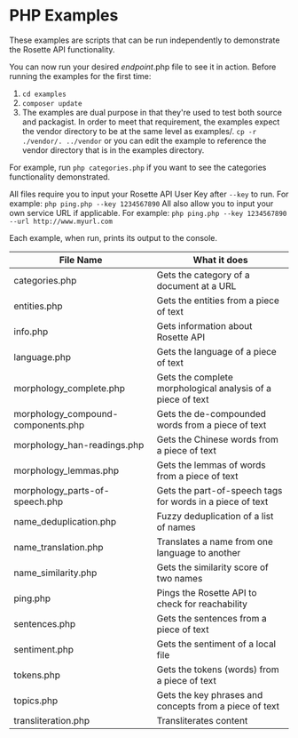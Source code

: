 PHP Examples
============

These examples are scripts that can be run independently to demonstrate the Rosette API functionality.

You can now run your desired _endpoint_.php file to see it in action.  Before running the examples
for the first time:

1. ```cd examples```
2. ```composer update```
3. The examples are dual purpose in that they're used to test both source and packagist. In order to meet that requirement, the examples expect the vendor directory to be at the same level as examples/.
```cp -r ./vendor/. ../vendor``` or you can edit the example to reference the vendor directory that is in the examples directory.

For example, run `php categories.php` if you want to see the categories functionality demonstrated.

All files require you to input your Rosette API User Key after `--key` to run.
For example: `php ping.php --key 1234567890`
All also allow you to input your own service URL if applicable.
For example: `php ping.php --key 1234567890 --url http://www.myurl.com`


Each example, when run, prints its output to the console.

| File Name                     | What it does                                          |
| -------------                 |-------------                                        |
| categories.php                    | Gets the category of a document at a URL              |
| entities.php                      | Gets the entities from a piece of text                |
| info.php                          | Gets information about Rosette API                    |
| language.php                      | Gets the language of a piece of text                  |
| morphology_complete.php               | Gets the complete morphological analysis of a piece of text|
| morphology_compound-components.php    | Gets the de-compounded words from a piece of text     |
| morphology_han-readings.php           | Gets the Chinese words from a piece of text           |
| morphology_lemmas.php                 | Gets the lemmas of words from a piece of text         |
| morphology_parts-of-speech.php        | Gets the part-of-speech tags for words in a piece of text |
| name_deduplication.php               | Fuzzy deduplication of a list of names  |
| name_translation.php               | Translates a name from one language to another        |
| name_similarity.php                  | Gets the similarity score of two names                |
| ping.php                          | Pings the Rosette API to check for reachability       |
| sentences.php                     | Gets the sentences from a piece of text               |
| sentiment.php                     | Gets the sentiment of a local file                    |
| tokens.php                        | Gets the tokens (words) from a piece of text          |
| topics.php | Gets the key phrases and concepts from a piece of text |
| transliteration.php               | Transliterates content |

